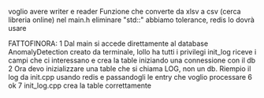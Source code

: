 voglio avere writer e reader
Funzione che converte da xlsv a csv (cerca libreria online)
nel main.h eliminare "std::"
abbiamo tolerance, redis lo dovrà usare

FATTOFINORA:
    1 Dal main si accede direttamente al database AnomalyDetection creato da terminale, lollo ha tutti i privilegi
        init_log riceve i campi che ci interessano e crea la table iniziando una connessione con il db
    2 Ora devo inizializzare una table che si chiama LOG, non un db.
        Riempio il log da init.cpp usando redis e passandogli le entry che voglio processare
    6 ok
    7 init_log.cpp crea la table correttamente

